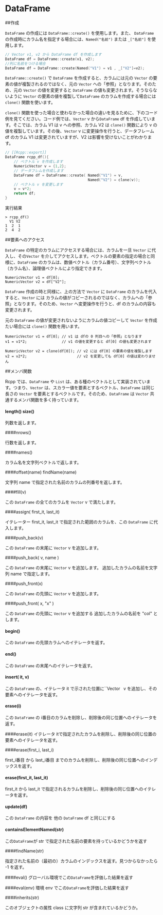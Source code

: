 # DataFrame

##作成

`DataFrame` の作成には `DataFrame::create()` を使用します。また、 `DataFrame` の作成時にカラム名を指定する場合には、`Named("名前")` または `_["名前"]` を使用します。


```cpp
// Vector v1, v2 から DataFrame df を作成します
DataFrame df = DataFrame::create(v1, v2);
//列に名前をつける場合
DataFrame df = DataFrame::create(Named("V1") = v1 , _["V2"]=v2);
```
`DataFrame::create()` で `DataFrame` を作成すると、カラムには元の `Vector` の要素の値が複製されるのではなく、元の `Vector` への「参照」となります。そのため、元の `Vector` の値を変更すると `DataFrame` の値も変更されます。そうならないように `Vector` の要素の値を複製して`DataFrame` のカラムを作成する場合には `clone()` 関数を使います。

`clone()` 関数を使った場合と使わなかった場合の違いを見るために、下のコード例を見てください。コード例では、`Vector` v から`DataFrame` df を作成しています。そこでは、カラム V1 は v への参照、カラム V2 は `clone()` 関数により v の値を複製しています。その後、`Vector`  v に変更操作を行うと、データフレーム df のカラム V1 は変更されていますが、V2 は影響を受けないことがわかります。


``` cpp
// [[Rcpp::export]]
DataFrame rcpp_df(){
    // ベクトル v を作成します
    NumericVector v = {1,2};
    // データフレムを作成します
    DataFrame df = DataFrame::create( Named("V1") = v,
                                      Named("V2") = clone(v));
    // ベクトル v を変更します                                
    v = v*2;
    return df;
}
```

実行結果

```
> rcpp_df()
  V1 V2
1  2  1
2  4  2
```




##要素へのアクセス


`DataFrame` の特定のカラムにアクセスする場合には、カラムを一旦 `Vector` に代入し、その`Vector` を介してアクセスします。ベクトルの要素の指定の場合と同様に、`DataFrame` のカラムは、数値ベクトル（カラム番号）、文字列ベクトル（カラム名）、論理値ベクトルにより指定できます。

```
NumericVector v1 = df[0];
NumericVector v2 = df["V2"];
```

`DataFrame` 作成の時と同様に、上の方法で `Vector` に `DataFrame` のカラムを代入すると、`Vector` には カラムの値がコピーされるのではなく、カラムへの「参照」となります。そのため、`Vector` へ変更操作を行うと、df のカラムの内容も変更されます。

元の `DataFrame` の値が変更されないようにカラムの値コピーして `Vector` を作成たい場合には `clone()` 関数を用います。

```
NumericVector v1 = df[0]; // v1 は dfの 0 列目への「参照」となります
v1 = v1*2;                // v1 の値を変更すると df[0] の値も変更されます

NumericVector v2 = clone(df[0]); // v2 には df[0] の要素の値を複製します
v2 = v2*2;                       // v2 を変更しても df[0] の値は変わりません
```



##メンバ関数

Rcpp では、`DataFrame` や `List` は、ある種のベクトルとして実装されています。つまり、`Vector` は、スカラー値を要素とするベクトル、`DataFrame` は同じ長さの `Vector` を要素とするベクトルです。そのため、`DataFrame` は `Vector` 共通するメンバ関数を多く持っています。


#### length() size()

列数を返します。


####nrows()

行数を返します。

####names()

カラム名を文字列ベクトルで返します。

####offset(name) findName(name)

文字列 name で指定された名前のカラムの列番号を返します。


####fill(v)

この `DataFrame` の全てのカラムを `Vector`  v で満たします。


####assign( first_it, last_it)

イテレーター first_it, last_it で指定された範囲のカラムを、この `DataFrame` に代入します。

####push_back(v)

この `DataFrame`  の末尾に `Vector` v を追加します。

####push_back( v, name )

この `DataFrame`  の末尾に `Vector` v を追加します。 追加したカラムの名前を文字列 name で指定します。

####push_front(x)

この `DataFrame`  の先頭に `Vector` v を追加します。


####push_front( x, "x" )

この `DataFrame`  の先頭に `Vector` v を追加する
追加したカラムの名前を "col" とします。

#### begin()

この `DataFrame` の先頭カラムへのイテレータを返す。

#### end()

この `DataFrame` の末尾へのイテレータを返す。

#### insert( it, v)

この `DataFrame` の、イテレータ it で示された位置に``Vector` ` v を追加し、その要素へのイテレータを返す。

#### erase(i)

この `DataFrame` の i番目のカラムを削除し、削除後の同じ位置へのイテレータを返す。

####erase(it)
イテレータ itで指定されたカラムを削除し、削除後の同じ位置の要素へのイテレータを返す。

####erase(first_i, last_i)

first_i番目 から last_i番目 までのカラムを削除し、削除後の同じ位置へのインデックスを返す。


#### erase(first_it, last_it)

first_it から last_it で指定されるカラムを削除し、削除後の同じ位置へのイテレータを返す。

#### update(df)

この `DataFrame` の内容を 他の `DataFrame`  df と同じにする

#### containsElementNamed(str)

この`DataFrame`が str で指定された名前の要素を持っているかどうかを返す

####findName(str)

指定された名前の（最初の）カラムのインデックスを返す。見つからなかったら -1 を返す。

####eval()
グローバル環境でこの`DataFrame`を評価した結果を返す

####eval(env)
環境 env でこの`DataFrame`を評価した結果を返す

####inherits(str)

このオブジェクトの属性 class に文字列 str が含まれているかどうか。
